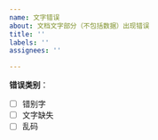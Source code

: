 ```yaml
---
name: 文字错误
about: 文档文字部分（不包括数据）出现错误
title: ''
labels: ''
assignees: ''

---
```


**错误类别**：
- [ ] 错别字
- [ ] 文字缺失
- [ ] 乱码
